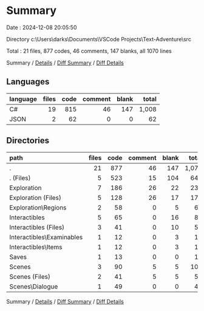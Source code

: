 # Summary

Date : 2024-12-08 20:05:50

Directory c:\\Users\\darks\\Documents\\VSCode Projects\\Text-Adventure\\src

Total : 21 files,  877 codes, 46 comments, 147 blanks, all 1070 lines

Summary / [Details](details.md) / [Diff Summary](diff.md) / [Diff Details](diff-details.md)

## Languages
| language | files | code | comment | blank | total |
| :--- | ---: | ---: | ---: | ---: | ---: |
| C# | 19 | 815 | 46 | 147 | 1,008 |
| JSON | 2 | 62 | 0 | 0 | 62 |

## Directories
| path | files | code | comment | blank | total |
| :--- | ---: | ---: | ---: | ---: | ---: |
| . | 21 | 877 | 46 | 147 | 1,070 |
| . (Files) | 5 | 523 | 15 | 104 | 642 |
| Exploration | 7 | 186 | 26 | 22 | 234 |
| Exploration (Files) | 5 | 128 | 26 | 17 | 171 |
| Exploration\\Regions | 2 | 58 | 0 | 5 | 63 |
| Interactibles | 5 | 65 | 0 | 16 | 81 |
| Interactibles (Files) | 3 | 41 | 0 | 10 | 51 |
| Interactibles\\Examinables | 1 | 12 | 0 | 3 | 15 |
| Interactibles\\Items | 1 | 12 | 0 | 3 | 15 |
| Saves | 1 | 13 | 0 | 0 | 13 |
| Scenes | 3 | 90 | 5 | 5 | 100 |
| Scenes (Files) | 2 | 41 | 5 | 5 | 51 |
| Scenes\\Dialogue | 1 | 49 | 0 | 0 | 49 |

Summary / [Details](details.md) / [Diff Summary](diff.md) / [Diff Details](diff-details.md)
